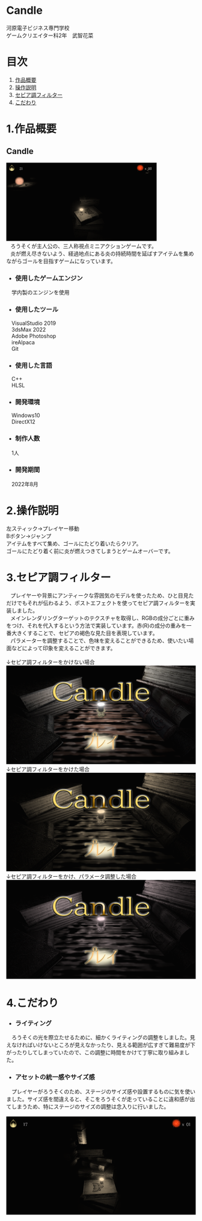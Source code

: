 # Candle
河原電子ビジネス専門学校<br>
ゲームクリエイター科2年　武智花菜

# 目次
1. [作品概要](#sakuhin-gaiyo)</br>
2. [操作説明](#sousa-setumei)</br>
3. [セピア調フィルター](#sepia)</br>
4. [こだわり](#kodawari)</br>

<a name = "sakuhin-gaiyo"></a>
# 1.作品概要
## Candle
<img src="ポートフォリオ_game.png" width="400"></img></br>
&ensp; ろうそくが主人公の、三人称視点ミニアクションゲームです。</br>
&ensp; 炎が燃え尽きないよう、経過地点にある炎の持続時間を延ばすアイテムを集めながらゴールを目指すゲームになっています。</br>
* ### 使用したゲームエンジン
&emsp;学内製のエンジンを使用
* ### 使用したツール
&emsp;VisualStudio 2019</br>
&emsp;3dsMax 2022</br>
&emsp;Adobe Photoshop</br>
&emsp;ireAlpaca</br>
&emsp;Git</br>
* ### 使用した言語
&emsp;C++ </br>
&emsp;HLSL </br>
* ### 開発環境
&emsp;Windows10</br>
&emsp;DirectX12</br>
* ### 制作人数
&emsp;1人
* ### 開発期間
&emsp;2022年8月

<a name = "sousa-setumei"></a>
# 2.操作説明
左スティック→プレイヤー移動</br>
Bボタン→ジャンプ</br>
アイテムをすべて集め、ゴールにたどり着いたらクリア。</br>
ゴールにたどり着く前に炎が燃えつきてしまうとゲームオーバーです。</br>

<a name = "sepia"></a>
# 3.セピア調フィルター
&ensp; プレイヤーや背景にアンティークな雰囲気のモデルを使ったため、ひと目見ただけでもそれが伝わるよう、ポストエフェクトを使ってセピア調フィルターを実装しました。<br>
&ensp; メインレンダリングターゲットのテクスチャを取得し、RGBの成分ごとに重みをつけ、それを代入するという方法で実装しています。赤(R)の成分の重みを一番大きくすることで、セピアの褐色な見た目を表現しています。<br>
&ensp; パラメーターを調整することで、色味を変えることができるため、使いたい場面などによって印象を変えることができます。<br>
<br>
↓セピア調フィルターをかけない場合<br>
![セピア調フィルターをかけない場合](ポートフォリオ_notsepia.png)</br>
↓セピア調フィルターをかけた場合<br>
![セピア調フィルターをかけた場合](ポートフォリオ_sepia.png)</br>
↓セピア調フィルターをかけ、パラメータ調整した場合<br>
![セピア調フィルターをかけ、パラメータ調整した場合](ポートフォリオ_sepia1.png)</br>

<a name = "kodawari"></a>
# 4.こだわり
- ### **ライティング**
&emsp;ろうそくの光を際立たせるために、細かくライティングの調整をしました。見えなければいけないところが見えなかったり、見える範囲が広すぎて難易度が下がったりしてしまっていたので、この調整に時間をかけて丁寧に取り組みました。
- ### **アセットの統一感やサイズ感**
&emsp;プレイヤーがろうそくのため、ステージのサイズ感や設置するものに気を使いました。サイズ感を間違えると、そこをろうそくが走っていることに違和感が出てしまうため、特にステージのサイズの調整は念入りに行いました。<br>
<br>
![こだわり](ポートフォリオ_scale.png)</br>